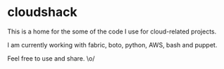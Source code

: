 cloudshack
==========

This is a home for the some of the code I use for cloud-related projects.

I am currently working with fabric, boto, python, AWS, bash and puppet.

Feel free to use and share. \o/